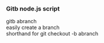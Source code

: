 ### Gitb node.js script
gitb abranch   
easily create a branch    
shorthand for git checkout -b abranch
